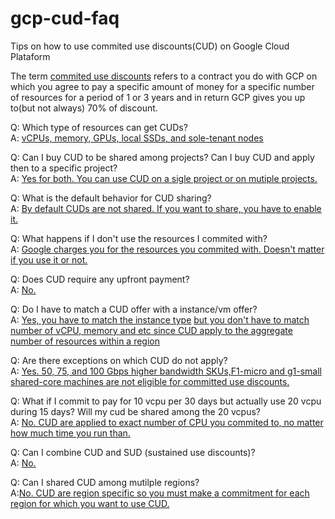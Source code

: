 # gcp-cud-faq
Tips on how to use commited use discounts(CUD) on  Google Cloud Plataform 

The term [commited use discounts](https://cloud.google.com/compute/docs/instances/signing-up-committed-use-discounts) refers to a contract you do with GCP on which you agree to pay a specific amount of money
for a specific number of resources for a period of 1 or 3 years and in return GCP gives you up to(but not always) 70% of discount.

Q: Which type of resources can get CUDs?<br>
A: [vCPUs, memory, GPUs, local SSDs, and sole-tenant nodes](https://cloud.google.com/compute/docs/instances/signing-up-committed-use-discounts#:~:text=vCPUs%2C%20memory%2C%20GPUs%2C%20local%20SSDs%2C%20and%20sole%2Dtenant%20nodes)

Q: Can I buy CUD to be shared among projects? Can I buy CUD and apply then to a specific project?<br>
A: [Yes for both. You can use CUD on a sigle project or on mutiple projects.](https://cloud.google.com/compute/docs/instances/signing-up-committed-use-discounts#:~:text=You%20can%20purchase%20a%20committed%20use%20contract%20for%20a%20single%20project%2C%20or%20purchase%20multiple%20contracts%20which%20you%20can%20share%20across%20many%20projects%20by%20enabling%20shared%20discounts.)

Q: What is the default behavior for CUD sharing?<br>
A: [By default CUDs are not shared. If you want to share, you have to enable it.](https://cloud.google.com/compute/docs/instances/signing-up-committed-use-discounts#:~:text=By%20default%2C%20committed%20use%20discounts%20are%20applied%20to%20the%20project%20where%20you%20purchased%20it.)

Q: What happens if I don't use the resources I commited with?<br>
A: [Google charges you for the resources you commited with. Doesn't matter if you use it or not.](https://cloud.google.com/compute/docs/instances/signing-up-committed-use-discounts#:~:text=After%20purchasing%2C%20you%20are%20billed%20monthly%20for%20the%20resources%20you%20purchased%20for%20the%20duration%20of%20the%20term%20you%20selected%2C%20whether%20or%20not%20you%20use%20the%20services.)

Q: Does CUD require any upfront payment?<br>
A: [No.](https://cloud.google.com/compute/docs/instances/signing-up-committed-use-discounts#:~:text=require%20no%20upfront%20costs)

Q: Do I have to match a CUD offer with a instance/vm offer?<br>
A: [Yes, you have to match the instance type](https://cloud.google.com/compute/docs/instances/signing-up-committed-use-discounts#:~:text=Purchase%20the%20appropriate%20commitment%20type%20for%20the%20machine%20types%20you%20are%20using.) [but you don't have to match number of vCPU, memory and etc since CUD apply to the aggregate number of resources within a region](https://cloud.google.com/compute/docs/instances/signing-up-committed-use-discounts#:~:text=For%20example%2C%20assume%20you%20have%20a%20region%20with%20the%20following%20mix%3A)

Q: Are there exceptions on which CUD do not apply?<br>
A: [Yes. 50, 75, and 100 Gbps higher bandwidth SKUs,F1-micro and g1-small shared-core machines are not eligible for committed use discounts.](https://cloud.google.com/compute/docs/instances/signing-up-committed-use-discounts#:~:text=Although%20N2%20and,committed%20use%20discounts)

Q: What if I commit to pay for 10 vcpu per 30 days but actually use 20 vcpu during 15 days? Will my cud be shared among the 20 vcpus?<br>
A: [No. CUD are applied to exact number of CPU you commited to, no matter how much time you run than.](https://cloud.google.com/compute/docs/instances/signing-up-committed-use-discounts#:~:text=Commitments%20can%27t%20be%20stacked%20for%20burst%20scenarios.%20For%20example%2C%20if%20you%20purchased%2010%20cores%20for%20the%20month%20and%20then%20ran%2020%20cores%20for%20half%20the%20month%2C%20commitments%20would%20not%20apply%20for%20the%20full%2020%20cores%20just%20because%20the%20usage%20was%20half%20the%20month.)

Q: Can I combine CUD and SUD (sustained use discounts)?<br>
A: [No.](https://cloud.google.com/compute/docs/instances/signing-up-committed-use-discounts#:~:text=Any%20resources%20that%20do%20not%20qualify%20for%20committed%20use%20discounts%20automatically%20qualify%20for%20sustained%20use%20discounts.%20You%20can%27t%20combine%20committed%20use%20discounts%20and%20sustained%20use%20discounts%20for%20the%20same%20resources.)

Q: Can I shared CUD among mutilple regions?<br>
A:[No. CUD are region specific so you must make a commitment for each region for which you want to use CUD.](https://cloud.google.com/compute/docs/instances/signing-up-committed-use-discounts#:~:text=Commitments%20must%20be%20purchased%20on%20a%20per%2Dregion%20basis.)
